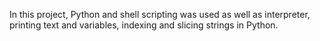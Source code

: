 In this project, Python and shell scripting was used as well as interpreter, printing text and variables, indexing and slicing strings in Python.
